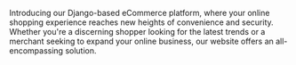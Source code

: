 Introducing our Django-based eCommerce platform, where your online shopping experience reaches new heights of convenience and security. 
Whether you're a discerning shopper looking for the latest trends or a merchant seeking to expand your online business, our website offers an all-encompassing solution.
